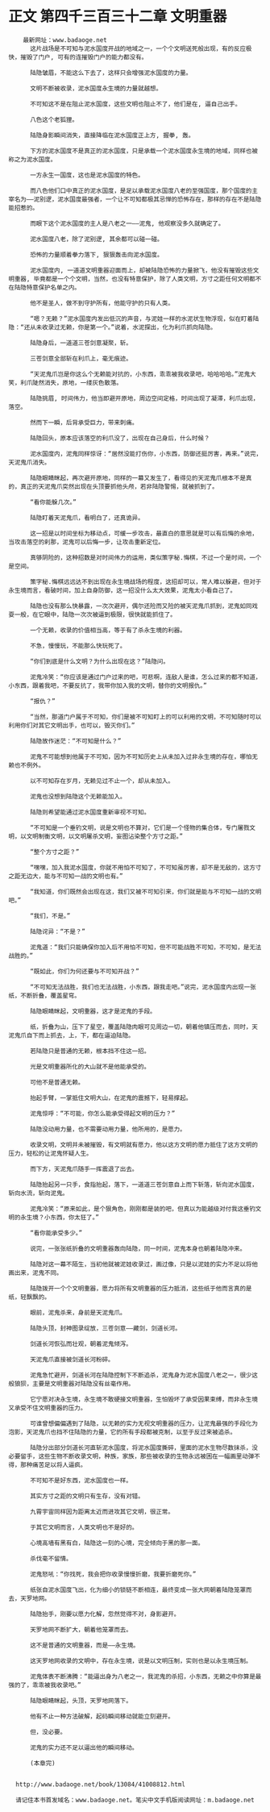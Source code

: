 # 正文 第四千三百三十二章 文明重器
        最新网址：www.badaoge.net
          这片战场是不可知与泥水国度开战的地域之一，一个个文明送死般出现，有的反应极快，摧毁了门户, 可有的连摧毁门户的能力都没有。
      
          陆隐皱眉，不能这么下去了，这样只会增强泥水国度的力量。
      
          文明不断被收录，泥水国度永生境的力量就越想。
      
          不可知这不是在阻止泥水国度，这些文明也阻止不了，他们是在, 逼自己出手。
      
          八色这个老狐狸。
      
          陆隐身影瞬间消失，直接降临在泥水国度正上方, 握拳, 轰。
      
          下方的泥水国度不是真正的泥水国度，只是承载一个泥水国度永生境的地域，同样也被称之为泥水国度。
      
          一方永生一国度，这也是泥水国度的特色。
      
          而八色他们口中真正的泥水国度，是足以承载泥水国度八老的至强国度，那个国度的主宰名为——泥别逻，泥水国度最强者，一个让不可知都极其忌惮的恐怖存在，那样的存在不是陆隐能招惹的。
      
          而眼下这个泥水国度的主人是八老之一——泥鬼, 他观察没多久就确定了。
      
          泥水国度八老，除了泥别逻, 其余都可以碰一碰。
      
          恐怖的力量顺着拳力落下, 狠狠轰击向泥水国度。
      
          泥水国度内, 一道道文明重器迎面而上，却被陆隐恐怖的力量掀飞，他没有摧毁这些文明重器, 毕竟都是一个个文明，当然，也没有特意保护，除了人类文明，方寸之距任何文明都不在陆隐特意保护名单之内。
      
          他不是圣人，做不到守护所有，他能守护的只有人类。
      
          “嗯？无赖？”泥水国度内发出低沉的声音，与泥娃一样的水泥状生物浮现，似在盯着陆隐：“还从未收录过无赖，你是第一个。”说着，水泥探出，化为利爪抓向陆隐。
      
          陆隐身后，一道道三苍剑意凝聚，斩。
      
          三苍剑意全部斩在利爪上，毫无痕迹。
      
          “天泥鬼爪岂是你这么个无赖能对抗的，小东西，乖乖被我收录吧，哈哈哈哈。”泥鬼大笑，利爪陡然消失，原地，一缕灰色散落。
      
          陆隐挑眉, 时间伟力，他当即避开原地，周边空间定格，时间出现了凝滞，利爪出现，落空。
      
          然而下一瞬，后背承受巨力，带来刺痛。
      
          陆隐回头，原本应该落空的利爪没了，出现在自己身后，什么时候？
      
          泥水国度内，泥鬼同样惊讶：“居然没能打伤你，小东西，防御还挺厉害，再来。”说完，天泥鬼爪消失。
      
          陆隐眼睛眯起，再次避开原地，同样的一幕又发生了，看得见的天泥鬼爪根本不是真的，真正的天泥鬼爪突然出现在头顶要抓他头颅，若非陆隐警惕，就被抓到了。
      
          “看你能躲几次。”
      
          陆隐盯着天泥鬼爪，看明白了，还真诡异。
      
          这一招是以时间坐标为移动点，可缓一步攻击，最直白的意思就是可以有后悔的余地，当攻击落空的刹那，泥鬼可以后悔一步，让攻击重新定位。
      
          真够阴险的，这种招数是对时间伟力的运用，类似策字秘.悔棋，不过一个是时间，一个是空间。
      
          策字秘.悔棋远远达不到出现在永生境战场的程度，这招却可以，常人难以躲避，但对于永生境而言，看破时间，加上自身防御，这一招没什么太大效果，泥鬼太小看自己了。
      
          陆隐也没有那么快暴露，一次次避开，偶尔还险而又险的被天泥鬼爪抓到，泥鬼如同戏耍一般，在它眼中，陆隐一次次被逼到极限，很快就能抓住了。
      
          一个无赖，收录的价值相当高，等于有了杀永生境的利器。
      
          不急，慢慢玩，不能那么快玩死了。
      
          “你们到底是什么文明？为什么出现在这？”陆隐问。
      
          泥鬼冷笑：“你应该是通过门户过来的吧，可悲啊，连敌人是谁，怎么过来的都不知道，小东西，跟着我吧，不要反抗了，我带你加入我的文明，替你的文明报仇。”
      
          “报仇？”
      
          “当然，那道门户属于不可知，你们是被不可知盯上的可以利用的文明，不可知随时可以利用你们对其它文明出手，也可以，毁灭你们。”
      
          陆隐故作迷茫：“不可知是什么？”
      
          泥鬼不可能想到他属于不可知，因为不可知历史上从未加入过非永生境的存在，哪怕无赖也不例外。
      
          以不可知存在岁月，无赖见过不止一个，却从未加入。
      
          泥鬼也没想到陆隐这个无赖能加入。
      
          陆隐则希望能通过泥水国度重新审视不可知。
      
          “不可知是一个垂钓文明，说是文明也不算对，它们是一个怪物的集合体，专门屠戮文明，以文明制衡文明，以文明屠杀文明，妄图沾染整个方寸之距。”
      
          “整个方寸之距？”
      
          “嘿嘿，加入我泥水国度，你就不用怕不可知了，不可知虽厉害，却不是无敌的，这方寸之距无边大，能与不可知一战的文明也有。”
      
          “我知道，你们既然会出现在这，我们又被不可知引来，你们就是能与不可知一战的文明吧。”
      
          “我们，不是。”
      
          陆隐诧异：“不是？”
      
          泥鬼道：“我们只能确保你加入后不用怕不可知，但不可能战胜不可知，不可知，是无法战胜的。”
      
          “既如此，你们为何还要与不可知开战？”
      
          “不可知无法战胜，我们也无法战胜，小东西，跟我走吧。”说完，泥水国度内出现一张纸，不断折叠，覆盖星穹。
      
          陆隐眼睛眯起，文明重器，这才是泥鬼的手段。
      
          纸，折叠为山，压下了星空，覆盖陆隐肉眼可见周边一切，朝着他镇压而去，同时，天泥鬼爪自下而上抓去，上，下，都在逼迫陆隐。
      
          若陆隐只是普通的无赖，根本挡不住这一招。
      
          光是文明重器所化的大山就不是他能承受的。
      
          可他不是普通无赖。
      
          抬起手臂，一掌抵住文明大山，在泥鬼的震撼下，轻易撑起。
      
          泥鬼惊呼：“不可能，你怎么能承受得起文明的压力？”
      
          陆隐没动用力量，也不需要动用力量，他所用的，是愿力。
      
          收录文明，文明并未被摧毁，有文明就有愿力，他以这方文明的愿力抵住了这方文明的压力，轻松的让泥鬼怀疑人生。
      
          而下方，天泥鬼爪随手一挥震退了出去。
      
          陆隐抬起另一只手，食指抬起，落下，一道道三苍剑意自上而下斩落，斩向泥水国度，斩向水流，斩向泥鬼。
      
          泥鬼冷笑：“原来如此，是个狠角色，刚刚都是装的吧，但真以为能越级对付我这垂钓文明的永生境？小东西，你太狂了。”
      
          “看你能承受多少。”
      
          说完，一张张纸折叠的文明重器轰向陆隐，同一时间，泥鬼本身也朝着陆隐冲来。
      
          陆隐对这一幕不陌生，当初他就被泥娃收录过，画过像，只是以泥娃的实力不足以将他画出来，泥鬼不同。
      
          陆隐拨开一个个文明重器，愿力将所有文明重器的压力抵消，这些纸于他而言真的是纸，轻飘飘的。
      
          眼前，泥鬼杀来，身前是天泥鬼爪。
      
          陆隐头顶，封神图录绽放，三苍剑意——藏剑，剑道长河。
      
          剑道长河恢弘而壮观，朝着泥鬼倾泻。
      
          天泥鬼爪直接被剑道长河粉碎。
      
          泥鬼急忙避开，剑道长河在陆隐控制下不断追杀，泥鬼身为泥水国度八老之一，很少这般狼狈，主要是文明重器对陆隐没有丝毫作用。
      
          它宁愿对决永生境，永生境不敢硬接文明重器，生怕毁坏了承受因果束缚，而非永生境又承受不住文明重器的压力。
      
          可谁曾想偏偏遇到了陆隐，以无赖的实力无视文明重器的压力，让泥鬼最强的手段化为泡影，天泥鬼爪也挡不住陆隐的力量，它的所有手段都被克制，以至于反过来被追杀。
      
          陆隐分出部分剑道长河直斩泥水国度，将泥水国度撕碎，里面的泥水生物尽数抹杀，没必要留手，这些生物不断收录文明，种族，家族，那些被收录的生物永远被困在一幅画里动弹不得，那种痛苦足以将人逼疯。
      
          不可知不是好东西，泥水国度也一样。
      
          其实方寸之距的文明只有生存，没有对错。
      
          九霄宇宙同样因为距离太近而进攻其它文明，很正常。
      
          于其它文明而言，人类文明也不是好的。
      
          心境高墙有黑有白，陆隐这一刻的心境，完全倾向于黑的那一面。
      
          杀伐毫不留情。
      
          泥鬼怒吼：“你找死，我会把你收录慢慢折磨，我要折磨死你。”
      
          纸张自泥水国度飞出，化为细小的锁链不断相连，最终变成一张大网朝着陆隐笼罩而去，天罗地网。
      
          陆隐抬手，刚要以愿力化解，忽然觉得不对，身影避开。
      
          天罗地网不断扩大，朝着他笼罩而去。
      
          这不是普通的文明重器，而是——永生境。
      
          这天罗地网收录的文明中，存在永生境，说是以文明压制，实则也是以永生境压制。
      
          泥鬼体表不断沸腾：“能逼出身为八老之一，我泥鬼的杀招，小东西，无赖之中你算是最强的了，乖乖被我收录吧。”
      
          陆隐眼睛眯起，头顶，天罗地网落下。
      
          他有不止一种方法破解，起码瞬间移动就能立刻避开。
      
          但，没必要。
      
          泥鬼的实力还不足以逼出他的瞬间移动。
      
          (本章完)
      
      
      http://www.badaoge.net/book/13084/41008812.html
      
      请记住本书首发域名：www.badaoge.net。笔尖中文手机版阅读网址：m.badaoge.net